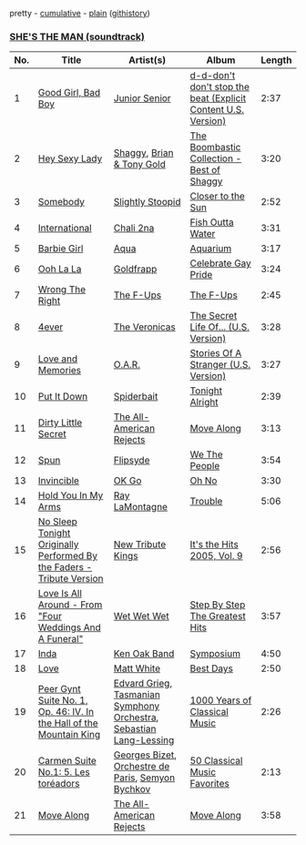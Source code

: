 pretty - [cumulative](/playlists/cumulative/SHE'S%20THE%20MAN%20(soundtrack).md) - [plain](/playlists/plain/2Y1XicM0c5TFXIUFtSeH2B) ([githistory](https://github.githistory.xyz/mackorone/spotify-playlist-archive/blob/main/playlists/plain/2Y1XicM0c5TFXIUFtSeH2B))

### [SHE'S THE MAN (soundtrack)](https://open.spotify.com/playlist/2Y1XicM0c5TFXIUFtSeH2B)

> 

| No. | Title | Artist(s) | Album | Length |
|---|---|---|---|---|
| 1 | [Good Girl, Bad Boy](https://open.spotify.com/track/2oKUkNllm4lfAw7EjD6sg9) | [Junior Senior](https://open.spotify.com/artist/7xNPROyVfkH4mcIxxCxySm) | [d-d-don't don't stop the beat (Explicit Content U.S. Version)](https://open.spotify.com/album/7xJ6am4jsZw1Bg0S0g0hmI) | 2:37 |
| 2 | [Hey Sexy Lady](https://open.spotify.com/track/0n3nvjfzkenuNNYXwsGSw3) | [Shaggy](https://open.spotify.com/artist/5EvFsr3kj42KNv97ZEnqij), [Brian & Tony Gold](https://open.spotify.com/artist/0hXfXDhsiayeNFG98qOPHs) | [The Boombastic Collection - Best of Shaggy](https://open.spotify.com/album/04bMI1jl7CB82LkdeHXyEo) | 3:20 |
| 3 | [Somebody](https://open.spotify.com/track/0DXzKuTYVys7VE4vbGhCPS) | [Slightly Stoopid](https://open.spotify.com/artist/6MxlVTY6PmY8Nyn16fvxtb) | [Closer to the Sun](https://open.spotify.com/album/5FWZm9haAG0NhY6WmdS4oW) | 2:52 |
| 4 | [International](https://open.spotify.com/track/6w404VCohDMwtPWqXQrLNJ) | [Chali 2na](https://open.spotify.com/artist/1ZJlXFkFDBsjSuYyjVcMkk) | [Fish Outta Water](https://open.spotify.com/album/6TdlxPDDQWz7w5pZl6HJeu) | 3:31 |
| 5 | [Barbie Girl](https://open.spotify.com/track/2RSOzvKUnfDDrb2nQPfpQU) | [Aqua](https://open.spotify.com/artist/6kBjAFKyd0he7LiA5GQ3Gz) | [Aquarium](https://open.spotify.com/album/7uYn7ZSrXOVlmITyocZs9F) | 3:17 |
| 6 | [Ooh La La](https://open.spotify.com/track/5ldBAeAubfRW49u7kAEjWx) | [Goldfrapp](https://open.spotify.com/artist/5BKsn7SCN2XmbF7apdCpRS) | [Celebrate Gay Pride](https://open.spotify.com/album/2R2t8sgoiaYTyuk5OO1HqR) | 3:24 |
| 7 | [Wrong The Right](https://open.spotify.com/track/758ak07fhHHTYijSwmfC7k) | [The F-Ups](https://open.spotify.com/artist/5jHYP1wrkHmupC3lHggcs7) | [The F-Ups](https://open.spotify.com/album/3vZjNlVrdTb4Dq3lGH5u03) | 2:45 |
| 8 | [4ever](https://open.spotify.com/track/4ECvB9frSDegHfKNRh9dwT) | [The Veronicas](https://open.spotify.com/artist/1dIdBZaaHRW2bDTkHNfWln) | [The Secret Life Of... (U.S. Version)](https://open.spotify.com/album/0iFKQKmkSxKjoKvI6j45to) | 3:28 |
| 9 | [Love and Memories](https://open.spotify.com/track/4P8R77nB50xhmP0lyQXcoJ) | [O.A.R.](https://open.spotify.com/artist/1Cq0LAHFfvUTBEtMPXUidI) | [Stories Of A Stranger (U.S. Version)](https://open.spotify.com/album/4GO0sDBjCzrbitcLNTwAM5) | 3:27 |
| 10 | [Put It Down](https://open.spotify.com/track/4j3iZLGZqiyiTERCwkulBY) | [Spiderbait](https://open.spotify.com/artist/6P7kkhED6EPrfoZuxz20Fo) | [Tonight Alright](https://open.spotify.com/album/5WqHoLszhaCZHgtTebMx8X) | 2:39 |
| 11 | [Dirty Little Secret](https://open.spotify.com/track/5lDriBxJd22IhOH9zTcFrV) | [The All-American Rejects](https://open.spotify.com/artist/3vAaWhdBR38Q02ohXqaNHT) | [Move Along](https://open.spotify.com/album/3PWEGZ6CYvXRnr0JCECsDe) | 3:13 |
| 12 | [Spun](https://open.spotify.com/track/5rrat0BBGDye7kBSoMnVoT) | [Flipsyde](https://open.spotify.com/artist/6S9rh06VCCIYEvYMFnVMVN) | [We The People](https://open.spotify.com/album/3lBKQsNxMuIEtcEJ5J7SVB) | 3:54 |
| 13 | [Invincible](https://open.spotify.com/track/5YCXQINNQyP4dPmQdUz5ER) | [OK Go](https://open.spotify.com/artist/3hozsZ9hqNq7CoBGYNlFTz) | [Oh No](https://open.spotify.com/album/1qN6qh1gwgrYTCdSq21gov) | 3:30 |
| 14 | [Hold You In My Arms](https://open.spotify.com/track/0rdkQgKx8gNyOeZogIhGec) | [Ray LaMontagne](https://open.spotify.com/artist/6DoH7ywD5BcQvjloe9OcIj) | [Trouble](https://open.spotify.com/album/1JDuRt2LzuUG3HKhkruUJQ) | 5:06 |
| 15 | [No Sleep Tonight Originally Performed By the Faders - Tribute Version](https://open.spotify.com/track/3oZYZS2hAV2XSDGPm18zxo) | [New Tribute Kings](https://open.spotify.com/artist/4mNfOTm9TO3w8v3TIzaNZ7) | [It's the Hits 2005, Vol. 9](https://open.spotify.com/album/19XWTBD7qNAQSK5jif7Vcc) | 2:56 |
| 16 | [Love Is All Around - From "Four Weddings And A Funeral"](https://open.spotify.com/track/4rw2zIp3qIWBefMF0DjugV) | [Wet Wet Wet](https://open.spotify.com/artist/2u0gw0uCWBMiqV7h0N8kai) | [Step By Step The Greatest Hits](https://open.spotify.com/album/2TwB8vOerULmBoTWShlzoy) | 3:57 |
| 17 | [Inda](https://open.spotify.com/track/3TQdysUMaKvM79xtNJerOb) | [Ken Oak Band](https://open.spotify.com/artist/0ehQorNemuehkkWgnyBpJL) | [Symposium](https://open.spotify.com/album/4xwqsKOo0rwn5Ov2j8bFiA) | 4:50 |
| 18 | [Love](https://open.spotify.com/track/3mDvi0k4LuCA7ViLf3Qb3O) | [Matt White](https://open.spotify.com/artist/5nrKbDQoztn1qIZAwXvGUq) | [Best Days](https://open.spotify.com/album/5ZzTKVjD2dVzWVcauNLFEB) | 2:50 |
| 19 | [Peer Gynt Suite No. 1, Op. 46: IV. In the Hall of the Mountain King](https://open.spotify.com/track/1uJkXiStXRjzJuToPUvJBd) | [Edvard Grieg](https://open.spotify.com/artist/5ihY290YPGc3aY2xTyx7Gy), [Tasmanian Symphony Orchestra](https://open.spotify.com/artist/3WEe5Cpg29CUvsWWv4vRTT), [Sebastian Lang-Lessing](https://open.spotify.com/artist/6goHcFE979J0nWhm6s9Avf) | [1000 Years of Classical Music](https://open.spotify.com/album/0IGSk8oVZKUNxAKnyCivXX) | 2:26 |
| 20 | [Carmen Suite No.1: 5. Les toréadors](https://open.spotify.com/track/2IMAMTrvNJStRj1opG5QFf) | [Georges Bizet](https://open.spotify.com/artist/2D7RkvtKKb6E5UmbjQM1Jd), [Orchestre de Paris](https://open.spotify.com/artist/0iERWmMl3nIvcDxnJsKZBd), [Semyon Bychkov](https://open.spotify.com/artist/6qg886AZaBjnfRF5tEs4Ht) | [50 Classical Music Favorites](https://open.spotify.com/album/3ahByf8mq73nZP5fINhDPc) | 2:13 |
| 21 | [Move Along](https://open.spotify.com/track/2l57cfmCnOkwNX1tky02n1) | [The All-American Rejects](https://open.spotify.com/artist/3vAaWhdBR38Q02ohXqaNHT) | [Move Along](https://open.spotify.com/album/3PWEGZ6CYvXRnr0JCECsDe) | 3:58 |
